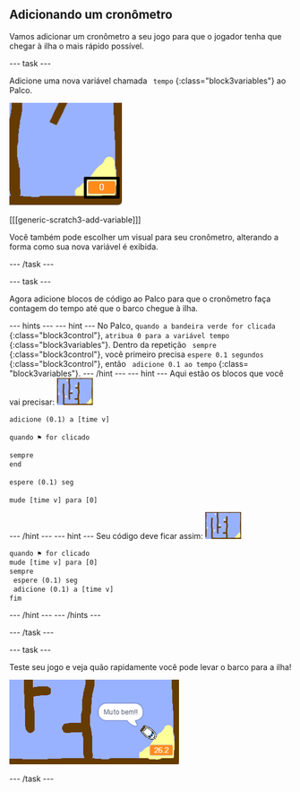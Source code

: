 ## Adicionando um cronômetro

Vamos adicionar um cronômetro a seu jogo para que o jogador tenha que chegar à ilha o mais rápido possível.

\--- task \---

Adicione uma nova variável chamada ` tempo` {:class="block3variables"} ao Palco.

![screenshot](images/boat-variable-annotated.png)

[[[generic-scratch3-add-variable]]]

Você também pode escolher um visual para seu cronômetro, alterando a forma como sua nova variável é exibida.

\--- /task \---

\--- task \---

Agora adicione blocos de código ao Palco para que o cronômetro faça contagem do tempo até que o barco chegue à ilha.

\--- hints \--- \--- hint \--- No Palco, ` quando a bandeira verde for clicada ` {:class="block3control"}, ` atribua 0 para a variável tempo ` {:class="block3variables"}. Dentro da repetição ` sempre` {:class="block3control"}, você primeiro precisa ` espere 0.1 segundos ` {:class="block3control"}, então ` adicione 0.1 ao tempo` {:class= "block3variables"}. \--- /hint \--- \--- hint \--- Aqui estão os blocos que você vai precisar: ![stage](images/stage.png)

```blocks3
adicione (0.1) a [time v]

quando ⚑ for clicado

sempre
end

espere (0.1) seg

mude [time v] para [0]
```

\--- /hint \--- \--- hint \--- Seu código deve ficar assim: ![stage](images/stage.png)

```blocks3
quando ⚑ for clicado
mude [time v] para [0]
sempre 
 espere (0.1) seg
 adicione (0.1) a [time v]
fim
```

\--- /hint \--- \--- /hints \---

\--- /task \---

\--- task \---

Teste seu jogo e veja quão rapidamente você pode levar o barco para a ilha!

![screenshot](images/boat-variable-test.png)

\--- /task \---